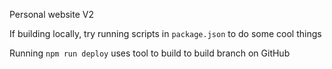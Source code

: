 Personal website V2

If building locally, try running scripts in `package.json` to do some cool things

Running `npm run deploy` uses tool to build to build branch on GitHub